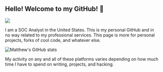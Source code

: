 ## **Hello! Welcome to my GitHub! 👋**

![](https://komarev.com/ghpvc/?username=matthewoneil0)

I am a SOC Analyst in the United States. This is my personal GitHub and in no way related to my professional services. 
This page is more for personal projects, forks of cool code, and whatever else.

![Matthew's GitHub stats](https://github-readme-stats.vercel.app/api?username=matthewoneil0&show_icons=true&theme=vision-friendly-dark)

My activity on any and all of these platforms varies depending on how much time I have to spend on writing, projects, and hacking.
